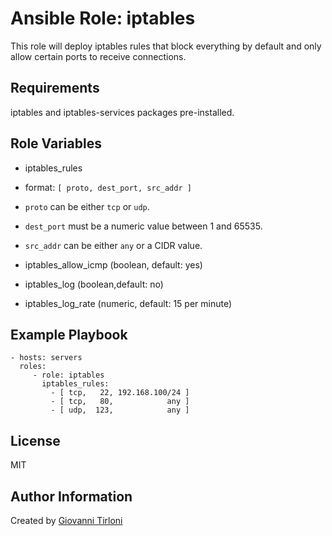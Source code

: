 Ansible Role: iptables
======================

This role will deploy iptables rules that block everything by default and only allow certain ports to receive connections.

Requirements
------------

iptables and iptables-services packages pre-installed.

Role Variables
--------------

 * iptables_rules

  * format: `[ proto, dest_port, src_addr ]`
  * `proto` can be either `tcp` or `udp`.
  * `dest_port` must be a numeric value between 1 and 65535.
  * `src_addr` can be either `any` or a CIDR value.

 *   iptables_allow_icmp (boolean, default: yes)
 *   iptables_log (boolean,default: no)
 *   iptables_log_rate (numeric, default: 15 per minute)

Example Playbook
----------------

    - hosts: servers
      roles:
         - role: iptables
           iptables_rules:
             - [ tcp,   22, 192.168.100/24 ]
             - [ tcp,   80,            any ]
             - [ udp,  123,            any ]


License
-------

MIT

Author Information
------------------

Created by [Giovanni Tirloni](http://gtirloni.com)
